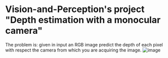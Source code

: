 # Vision-and-Perception's project "Depth estimation with a monocular camera"
The problem is: given in input an RGB image predict the depth of each pixel with respect the camera from which you are acquiring the image. 
![image](https://user-images.githubusercontent.com/94857717/179365988-704eb64f-2015-4002-8d4e-37d0b5fd45c5.png)
